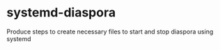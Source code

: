 # systemd-diaspora
Produce steps to create necessary files to start and stop diaspora using systemd
